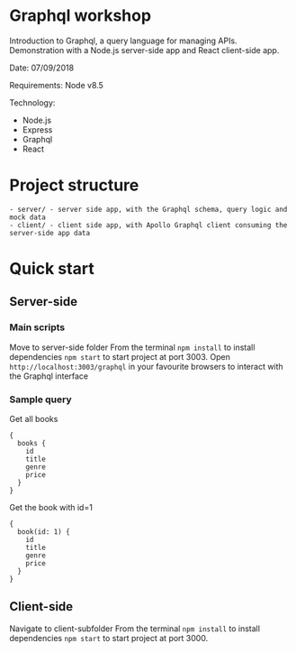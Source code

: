 # Graphql workshop
Introduction to Graphql, a query language for managing APIs.
Demonstration with a Node.js server-side app and React client-side app.

Date: 07/09/2018

Requirements: Node v8.5

Technology:
- Node.js
- Express
- Graphql
- React

# Project structure
```
- server/ - server side app, with the Graphql schema, query logic and mock data
- client/ - client side app, with Apollo Graphql client consuming the server-side app data
```

# Quick start
## Server-side
### Main scripts
Move to server-side folder
From the terminal
``` npm install ``` to install dependencies
``` npm start ``` to start project at port 3003.
Open ```http://localhost:3003/graphql``` in your favourite browsers to interact with the Graphql interface

### Sample query
Get all books
```
{
  books {
    id
    title
    genre
    price
  }
}
```
Get the book with id=1
```
{
  book(id: 1) {
    id
    title
    genre
    price
  }
}
```

## Client-side
Navigate to client-subfolder
From the terminal
``` npm install ``` to install dependencies
``` npm start ``` to start project at port 3000.

